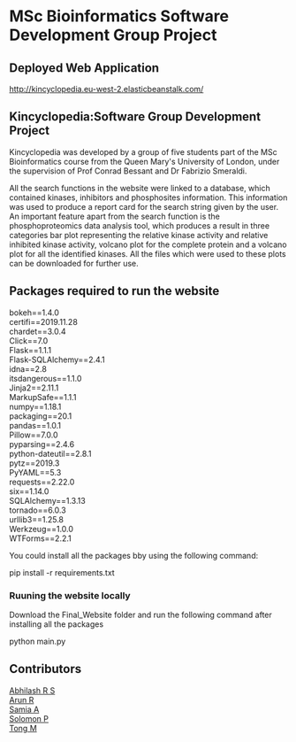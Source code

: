 # MSc Bioinformatics Software Development Group Project 

## Deployed Web Application
http://kincyclopedia.eu-west-2.elasticbeanstalk.com/

## Kincyclopedia:Software Group Development Project
Kincyclopedia was developed by a group of five students part of the MSc Bioinformatics course from the Queen Mary's University of London, under the supervision of Prof Conrad Bessant and Dr Fabrizio Smeraldi.

All the search functions in the website were linked to a database, which contained kinases, inhibitors and phosphosites information. This information was used to produce a report card for the search string given by the user. An important feature apart from the search function is the phosphoproteomics data analysis tool, which produces a result in three categories bar plot representing the relative kinase activity and relative inhibited kinase activity, volcano plot for the complete protein and a volcano plot for all the identified kinases. All the files which were used to these plots can be downloaded for further use.


## Packages required to run the website

bokeh==1.4.0 <br/>
certifi==2019.11.28 <br/>
chardet==3.0.4 <br/>
Click==7.0 <br/>
Flask==1.1.1 <br/>
Flask-SQLAlchemy==2.4.1 <br/>
idna==2.8 <br/>
itsdangerous==1.1.0 <br/>
Jinja2==2.11.1 <br/>
MarkupSafe==1.1.1 <br/>
numpy==1.18.1 <br/>
packaging==20.1 <br/>
pandas==1.0.1 <br/>
Pillow==7.0.0 <br/>
pyparsing==2.4.6 <br/>
python-dateutil==2.8.1 <br/>
pytz==2019.3 <br/>
PyYAML==5.3 <br/>
requests==2.22.0 <br/>
six==1.14.0 <br/>
SQLAlchemy==1.3.13 <br/>
tornado==6.0.3 <br/>
urllib3==1.25.8 <br/>
Werkzeug==1.0.0 <br/>
WTForms==2.2.1 <br/>

You could install all the packages bby using the following command:

pip install -r requirements.txt

### Ruuning the website locally

Download the Final_Website folder and run the following command after installing all the packages

python main.py

## Contributors

[Abhilash R S](https://github.com/A6h9lash) <br/>
[Arun R](https://github.com/ArunRetnakumar) <br/>
[Samia A](https://github.com/sasvid) <br/>
[Solomon P](https://github.com/studgesol) <br/>
[Tong M](https://github.com/Tong186) <br/>
